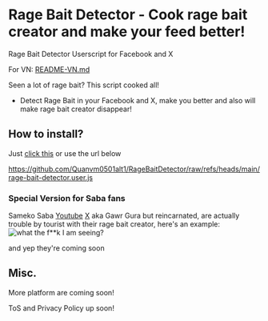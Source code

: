 # Rage Bait Detector - Cook rage bait creator and make your feed better!
Rage Bait Detector Userscript for Facebook and X

For VN: [README-VN.md](https://github.com/Quanvm0501alt1/RageBaitDetector/blob/main/README-VN.md)

Seen a lot of rage bait? This script cooked all!
- Detect Rage Bait in your Facebook and X, make you better and also will make rage bait creator disappear!
## How to install?
Just [click this](https://github.com/Quanvm0501alt1/RageBaitDetector/raw/refs/heads/main/rage-bait-detector.user.js) or use the url below

https://github.com/Quanvm0501alt1/RageBaitDetector/raw/refs/heads/main/rage-bait-detector.user.js
### Special Version for Saba fans
Sameko Saba [Youtube](https://www.youtube.com/@SamekoSaba) [X](https://x.com/samekosaba) aka Gawr Gura but reincarnated, are actually trouble by tourist with their rage bait creator, 
here's an example:
![what the f**k I am seeing?](https://github.com/user-attachments/assets/544f2a21-df8a-4348-9b18-271f25293e71)

and yep they're coming soon

## Misc.
More platform are coming soon!

ToS and Privacy Policy up soon!
